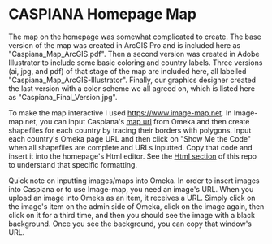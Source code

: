 # CASPIANA Homepage Map
The map on the homepage was somewhat complicated to create. The base version of the map was created in ArcGIS Pro and is included here as "Caspiana_Map_ArcGIS.pdf". Then a second version was created in Adobe Illustrator to include some basic coloring and country labels. Three versions (ai, jpg, and pdf) of that stage of the map are included here, all labelled "Caspiana_Map_ArcGIS-Illustrator". Finally, our graphics designer created the last version with a color scheme we all agreed on, which is listed here as "Caspiana_Final_Version.jpg". 

To make the map interactive I used https://www.image-map.net. In Image-map.net, you can input Caspiana's [map url](https://s3.amazonaws.com/atg-prod-oaas-files/caspiana/original/e47a33a49d4272de783795ac2935fac8.jpg) from Omeka and then create shapefiles for each country by tracing their borders with polygons. Input each country's Omeka page URL and then click on "Show Me the Code" when all shapefiles are complete and URLs inputted. Copy that code and insert it into the homepage's Html editor. See the [Html section](https://github.com/CianStryker/Caspiana_Guide/tree/main/Omeka%20Website%20Guide/CSS%20and%20Html%20Guide) of this repo to understand that specific formatting. 

Quick note on inputting images/maps into Omeka. In order to insert images into Caspiana or to use Image-map, you need an image's URL. When you upload an image into Omeka as an item, it receives a URL. Simply click on the image's item on the admin side of Omeka, click on the image again, then click on it for a third time, and then you should see the image with a black background. Once you see the background, you can copy that window's URL. 

